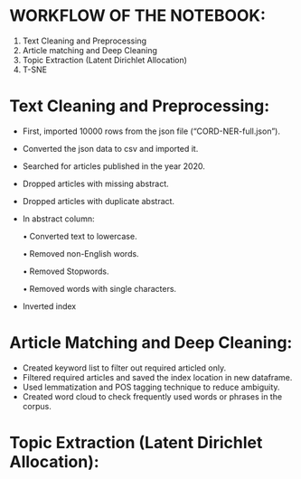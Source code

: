 # WORKFLOW OF THE NOTEBOOK:
1.	Text Cleaning and Preprocessing
2.	Article matching and Deep Cleaning
3.	Topic Extraction (Latent Dirichlet Allocation)
4.	T-SNE

# Text Cleaning and Preprocessing:
-	First, imported 10000 rows from the json file (“CORD-NER-full.json”). 
-	Converted the json data to csv and imported it.
-	Searched for articles published in the year 2020.
-	Dropped articles with missing abstract.
-	Dropped articles with duplicate abstract.
-	In abstract column:

    •	Converted text to lowercase.

    •	Removed non-English words.

    •	Removed Stopwords.

    •	Removed words with single characters.
  
-	Inverted index

# Article Matching and Deep Cleaning:
-	Created keyword list to filter out required articled only.
-	Filtered required articles and saved the index location in new dataframe. 
-	Used lemmatization and POS tagging technique to reduce ambiguity.
-	Created word cloud to check frequently used words or phrases in the corpus.

# Topic Extraction (Latent Dirichlet Allocation):


